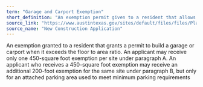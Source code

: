 ```yaml
---
term: "Garage and Carport Exemption"
short_definition: "An exemption permit given to a resident that allows them to build a garage or carport when it is more than the Floor to Area Ratio (FAR)."
source_link: "https://www.austintexas.gov/sites/default/files/files/Planning/Applications_Forms/new_con_addtn_app_AWU.pdf"
source_name: "New Construction Application"
---
```

An exemption granted to a resident that grants a permit to build a garage or carport when it exceeds the floor to area ratio.
An applicant may receive only one 450-square foot exemption per site under paragraph A. An applicant who receives a 450-square foot exemption may receive an additional 200-foot exemption for the same site under paragraph B, but only for an attached parking area used to meet minimum parking requirements

